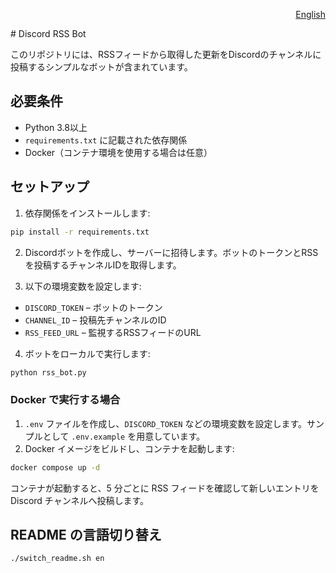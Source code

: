 <p align="right"><a href="README.en.md">English</a></p>
# Discord RSS Bot

このリポジトリには、RSSフィードから取得した更新をDiscordのチャンネルに投稿するシンプルなボットが含まれています。

## 必要条件

- Python 3.8以上
- `requirements.txt` に記載された依存関係
- Docker（コンテナ環境を使用する場合は任意）

## セットアップ

1. 依存関係をインストールします:

```bash
pip install -r requirements.txt
```

2. Discordボットを作成し、サーバーに招待します。ボットのトークンとRSSを投稿するチャンネルIDを取得します。

3. 以下の環境変数を設定します:

- `DISCORD_TOKEN` – ボットのトークン
- `CHANNEL_ID` – 投稿先チャンネルのID
- `RSS_FEED_URL` – 監視するRSSフィードのURL

4. ボットをローカルで実行します:

```bash
python rss_bot.py
```

### Docker で実行する場合

1. `.env` ファイルを作成し、`DISCORD_TOKEN` などの環境変数を設定します。サンプルとして `.env.example` を用意しています。
2. Docker イメージをビルドし、コンテナを起動します:

```bash
docker compose up -d
```

コンテナが起動すると、5 分ごとに RSS フィードを確認して新しいエントリを Discord チャンネルへ投稿します。

## README の言語切り替え

```bash
./switch_readme.sh en
```
